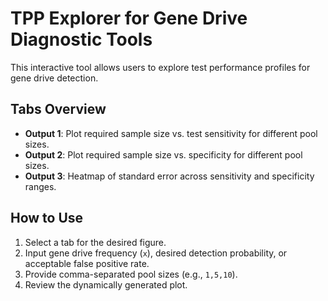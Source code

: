 # TPP Explorer for Gene Drive Diagnostic Tools

This interactive tool allows users to explore test performance profiles for gene drive detection.

## Tabs Overview

- **Output 1**: Plot required sample size vs. test sensitivity for different pool sizes.
- **Output 2**: Plot required sample size vs. specificity for different pool sizes.
- **Output 3**: Heatmap of standard error across sensitivity and specificity ranges.

## How to Use

1. Select a tab for the desired figure.
2. Input gene drive frequency (`x`), desired detection probability, or acceptable false positive rate.
3. Provide comma-separated pool sizes (e.g., `1,5,10`).
4. Review the dynamically generated plot.

